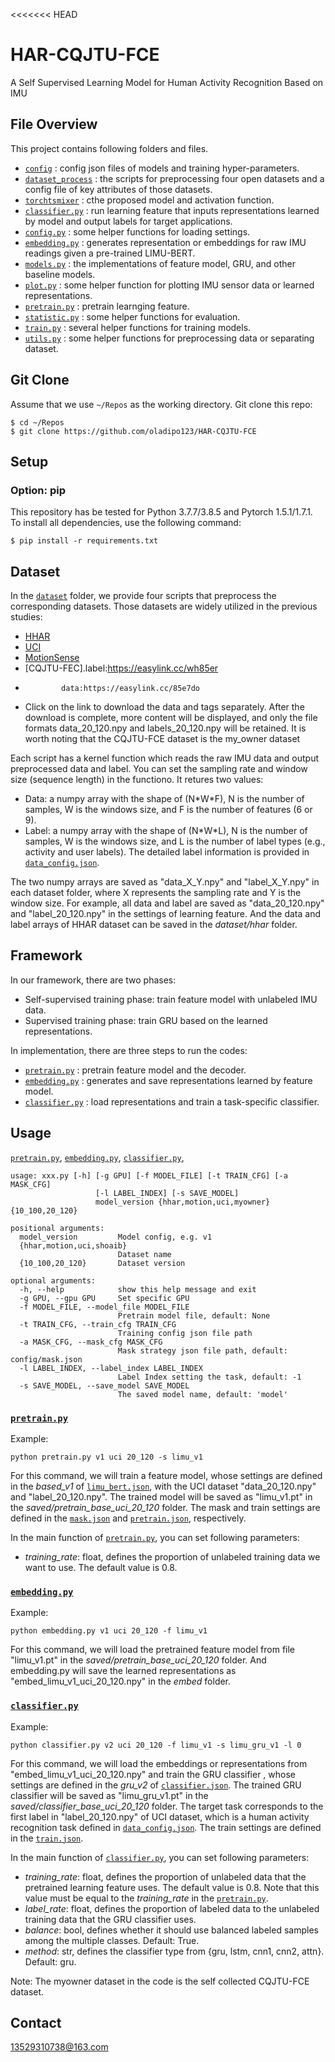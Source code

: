 <<<<<<< HEAD
# HAR-CQJTU-FCE
A Self Supervised Learning Model for Human Activity Recognition Based on IMU

## File Overview
This project contains following folders and files.
- [`config`](./config) : config json files of models and training hyper-parameters.
- [`dataset_process`](./dataset) : the scripts for preprocessing four open datasets and a config file of key attributes of those datasets.
- [`torchtsmixer`](./torchtsmixer) : cthe proposed model and activation function.
- [`classifier.py`](./classifier.py) : run learning feature that inputs representations learned by model and output labels for target applications.
- [`config.py`](./config.py) : some helper functions for loading settings.
- [`embedding.py`](./embedding.py) : generates representation or embeddings for raw IMU readings given a pre-trained LIMU-BERT.
- [`models.py`](./models.py) : the implementations of feature model, GRU, and other baseline models.
- [`plot.py`](./plot.py) : some helper function for plotting IMU sensor data or learned representations.
- [`pretrain.py`](./pretrain.py) : pretrain learnging feature.
- [`statistic.py`](./statistic.py) : some helper functions for evaluation.
- [`train.py`](./train.py) : several helper functions for training models.
- [`utils.py`](./utils.py) : some helper functions for preprocessing data or separating dataset.

## Git Clone
Assume that we use ```~/Repos``` as the working directory. Git clone this repo:
```
$ cd ~/Repos
$ git clone https://github.com/oladipo123/HAR-CQJTU-FCE
```

## Setup
### Option: pip
This repository has be tested for Python 3.7.7/3.8.5 and Pytorch 1.5.1/1.7.1. To install all dependencies, use the following command:
```
$ pip install -r requirements.txt
```

## Dataset
In the [`dataset`](./dataset) folder, we provide four scripts that preprocess the corresponding datasets. Those datasets are widely utilized in the previous studies:
- [HHAR](http://archive.ics.uci.edu/ml/datasets/heterogeneity+activity+recognition)
- [UCI](https://archive.ics.uci.edu/dataset/341/smartphone+based+recognition+of+human+activities+and+postural+transitions)
- [MotionSense](https://github.com/mmalekzadeh/motion-sense)
- [CQJTU-FEC].label:https://easylink.cc/wh85er
-             data:https://easylink.cc/85e7do
- Click on the link to download the data and tags separately. After the download is complete, more content will be displayed, and only the file formats data_20_120.npy and labels_20_120.npy will be retained.
It is worth noting that the CQJTU-FCE dataset is the my_owner dataset

Each script has a kernel function which reads the raw IMU data and output preprocessed data and label. You can set the sampling rate and window size (sequence length) in the functiono. It retures two values:
- Data: a numpy array with the shape of (N\*W\*F), N is the number of samples, W is the windows size, and F is the number of features (6 or 9).
- Label: a numpy array with the shape of (N\*W\*L), N is the number of samples, W is the windows size, and L is the number of label types (e.g., activity and user labels). The detailed label information is provided in [`data_config.json`](./dataset/data_config.json).

The two numpy arrays are saved as "data_X_Y.npy" and "label_X_Y.npy" in each dataset folder, where X represents the sampling rate and Y is the window size. 
For example, all data and label are saved as "data_20_120.npy" and "label_20_120.npy" in the settings of learning feature. And the data and label arrays of HHAR dataset can be saved in the _dataset/hhar_ folder.

## Framework
In our framework, there are two phases:
- Self-supervised training phase: train feature model with unlabeled IMU data.
- Supervised training phase: train GRU based on the learned representations.

In implementation, there are three steps to run the codes:
- [`pretrain.py`](./pretrain.py) : pretrain feature model and the decoder.
- [`embedding.py`](./embedding.py) : generates and save representations learned by feature model.
- [`classifier.py`](./classifier.py) : load representations and train a task-specific classifier.

## Usage
[`pretrain.py`](./pretrain.py), [`embedding.py`](./embedding.py), [`classifier.py`](./classifier.py), 
```
usage: xxx.py [-h] [-g GPU] [-f MODEL_FILE] [-t TRAIN_CFG] [-a MASK_CFG]
                   [-l LABEL_INDEX] [-s SAVE_MODEL]
                   model_version {hhar,motion,uci,myowner} {10_100,20_120}

positional arguments:
  model_version         Model config, e.g. v1
  {hhar,motion,uci,shoaib}
                        Dataset name
  {10_100,20_120}       Dataset version

optional arguments:
  -h, --help            show this help message and exit
  -g GPU, --gpu GPU     Set specific GPU
  -f MODEL_FILE, --model_file MODEL_FILE
                        Pretrain model file, default: None
  -t TRAIN_CFG, --train_cfg TRAIN_CFG
                        Training config json file path
  -a MASK_CFG, --mask_cfg MASK_CFG
                        Mask strategy json file path, default: config/mask.json
  -l LABEL_INDEX, --label_index LABEL_INDEX
                        Label Index setting the task, default: -1
  -s SAVE_MODEL, --save_model SAVE_MODEL
                        The saved model name, default: 'model'
```
### [`pretrain.py`](./pretrain.py)
Example:
```
python pretrain.py v1 uci 20_120 -s limu_v1 
```
For this command, we will train a feature model, whose settings are defined in the _based_v1_ of [`limu_bert.json`](./config/limu_bert.json),
with the UCI dataset "data_20_120.npy" and "label_20_120.npy". The trained model will be saved as "limu_v1.pt" in the _saved/pretrain_base_uci_20_120_ folder.
The mask and train settings are defined in the [`mask.json`](./config/mask.json) and [`pretrain.json`](./config/pretrain.json), respectively.

In the main function of [`pretrain.py`](./pretrain.py), you can set following parameters:
- _training_rate_: float, defines the proportion of unlabeled training data we want to use. The default value is 0.8.
### [`embedding.py`](./embedding.py)
Example:
```
python embedding.py v1 uci 20_120 -f limu_v1
```
For this command, we will load the pretrained feature model from file "limu_v1.pt" in the _saved/pretrain_base_uci_20_120_ folder.
And embedding.py will save the learned representations as "embed_limu_v1_uci_20_120.npy" in the _embed_ folder.

### [`classifier.py`](./classifier.py)
Example:
```
python classifier.py v2 uci 20_120 -f limu_v1 -s limu_gru_v1 -l 0
```
For this command, we will load the embeddings or representations from "embed_limu_v1_uci_20_120.npy" and train the GRU classifier
, whose settings are defined in the _gru_v2_ of [`classifier.json`](./config/classifier.json). 
The trained GRU classifier will be saved as "limu_gru_v1.pt" in the _saved/classifier_base_uci_20_120_ folder.
The target task corresponds to the first label in "label_20_120.npy" of UCI dataset, which is a human activity recognition task defined in [`data_config.json`](./dataset/data_config.json). The train settings are defined in the [`train.json`](./config/train.json).

In the main function of [`classifier.py`](./classifier.py), you can set following parameters:
- _training_rate_: float, defines the proportion of unlabeled data that the pretrained learning feature uses. The default value is 0.8. 
Note that this value must be equal to the _training_rate_ in the [`pretrain.py`](./pretrain.py).
- _label_rate_: float, defines the proportion of labeled data to the unlabeled training data that the GRU classifier uses.
- _balance_: bool, defines whether it should use balanced labeled samples among the multiple classes. Default: True.
- _method_: str, defines the classifier type from {gru, lstm, cnn1, cnn2, attn}. Default: gru.

Note: The myowner dataset in the code is the self collected CQJTU-FCE dataset.

## Contact
13529310738@163.com







